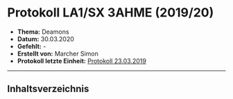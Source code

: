 # Protokoll LA1/SX 3AHME (2019/20)

* **Thema:** Deamons
* **Datum:** 30.03.2020
* **Gefehlt:** -
* **Erstellt von:** Marcher Simon
* **Protokoll letzte Einheit:** [Protokoll 23.03.2019](https://github.com/HTLMechatronics/m17-3ahme-la1-sx/blob/marsim17/protokolle/protokoll-3-marsim17-2019-30-03.md)
---------
## Inhaltsverzeichnis

